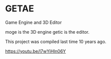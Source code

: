 # GETAE
Game Engine and 3D Editor

moge is the 3D engine
getic is the editor.

This project was compiled last time 10 years ago.



https://youtu.be/l7wYiHln06Y

